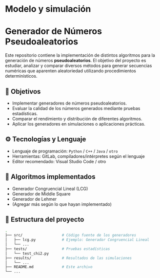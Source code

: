 # Modelo y simulación


# Generador de Números Pseudoaleatorios

Este repositorio contiene la implementación de distintos algoritmos para la generación de números **pseudoaleatorios**. El objetivo del proyecto es estudiar, analizar y comparar diversos métodos para generar secuencias numéricas que aparenten aleatoriedad utilizando procedimientos determinísticos.

## 📌 Objetivos

- Implementar generadores de números pseudoaleatorios.
- Evaluar la calidad de los números generados mediante pruebas estadísticas.
- Comparar el rendimiento y distribución de diferentes algoritmos.
- Aplicar los generadores en simulaciones o aplicaciones prácticas.

## ⚙️ Tecnologías y Lenguaje

- Lenguaje de programación: `Python` / `C++` / `Java` / `otro`
- Herramientas: GitLab, compiladores/intérpretes según el lenguaje
- Editor recomendado: Visual Studio Code / otro

## 🧠 Algoritmos implementados

- Generador Congruencial Lineal (LCG)
- Generador de Middle Square
- Generador de Lehmer
- (Agregar más según lo que hayan implementado)

## 📂 Estructura del proyecto

```bash
.
├── src/                  # Código fuente de los generadores
│   ├── lcg.py            # Ejemplo: Generador Congruencial Lineal
│   └── ...
├── tests/                # Pruebas estadísticas
│   └── test_chi2.py
├── results/              # Resultados de las simulaciones
│   └── ...
├── README.md             # Este archivo
└── ...